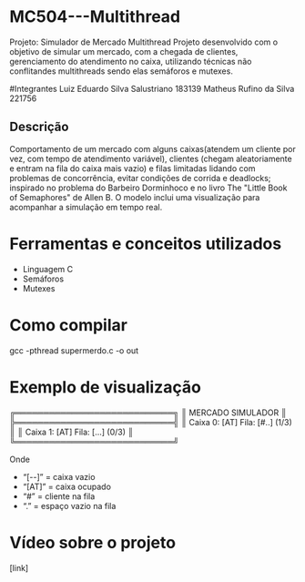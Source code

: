 # MC504---Multithread
Projeto: Simulador de Mercado Multithread
Projeto desenvolvido com o objetivo de simular um mercado, com a chegada de clientes, gerenciamento do atendimento no caixa, utilizando técnicas não conflitandes multithreads sendo elas semáforos e mutexes.

#Integrantes
Luiz Eduardo Silva Salustriano 183139
Matheus Rufino da Silva 221756

## Descrição
Comportamento de um mercado com alguns caixas(atendem um cliente por vez, com tempo de atendimento variável), clientes (chegam aleatoriamente e entram na fila do caixa mais vazio) e filas limitadas lidando com problemas de concorrência, evitar condições de corrida e deadlocks; inspirado no problema do Barbeiro Dorminhoco e no livro The "Little Book of Semaphores" de Allen B. O modelo inclui uma visualização para acompanhar a simulação em tempo real.

# Ferramentas e conceitos utilizados
- Linguagem C
- Semáforos
- Mutexes

# Como compilar
gcc -pthread supermerdo.c -o out

# Exemplo de visualização
╔════════════════════════════╗
║      MERCADO SIMULADOR     ║
╠════════════════════════════╣
║ Caixa 0: [AT] Fila: [#..] (1/3) ║
║ Caixa 1: [AT] Fila: [...] (0/3) ║
╚════════════════════════════╝

Onde 
- “[--]” = caixa vazio
- “[AT]” = caixa ocupado
- “#” = cliente na fila
- “.” =  espaço vazio na fila

# Vídeo sobre o projeto
[link]

